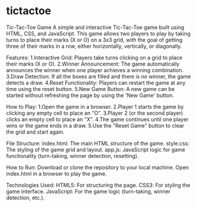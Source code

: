 # tictactoe

Tic-Tac-Toe Game
A simple and interactive Tic-Tac-Toe game built using HTML, CSS, and JavaScript. This game allows two players to play by taking turns to place their marks (X or O) on a 3x3 grid, with the goal of getting three of their marks in a row, either horizontally, vertically, or diagonally.

Features:
1.Interactive Grid: Players take turns clicking on a grid to place their marks (X or O).
2.Winner Announcement: The game automatically announces the winner when one player achieves a winning combination.
3.Draw Detection: If all the boxes are filled and there is no winner, the game detects a draw.
4.Reset Functionality: Players can restart the game at any time using the reset button.
5.New Game Button: A new game can be started without refreshing the page by using the 'New Game' button.

How to Play:
1.Open the game in a browser.
2.Player 1 starts the game by clicking any empty cell to place an "O".
3.Player 2 (or the second player) clicks an empty cell to place an "X".
4.The game continues until one player wins or the game ends in a draw.
5.Use the "Reset Game" button to clear the grid and start again.

File Structure:
index.html: The main HTML structure of the game.
style.css: The styling of the game grid and layout.
app.js: JavaScript logic for game functionality (turn-taking, winner detection, resetting).

How to Run:
Download or clone the repository to your local machine.
Open index.html in a browser to play the game.

Technologies Used:
HTML5: For structuring the page.
CSS3: For styling the game interface.
JavaScript: For the game logic (turn-taking, winner detection, etc.).
